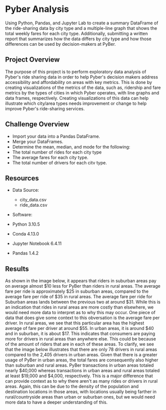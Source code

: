 # Pyber Analysis

Using Python, Pandas, and Jupyter Lab to create a summary DataFrame of the ride-sharing data by city type and a multiple-line graph that shows the total weekly fares for each city type. Additionally, submitting a written report that summarizes how the data differs by city type and how those differences can be used by decision-makers at PyBer.

## Project Overview

The purpose of this project is to perform exploratory data analysis of Pyber's ride sharing data in order to help Pyber's decision makers address accessibility and affordability on areas with key metrics. This is done by creating visualizations of the metrics of the data, such as, ridership and fare metrics by the types of cities in which Pyber operates, with line graphs and data frames, respectively. Creating visualizations of this data can help illustrate which city/area types needs improvement or change to help improve Pyber's ride-sharing services.


## Challenge Overview


- Import your data into a Pandas DataFrame.
- Merge your DataFrames.
- Determine the mean, median, and mode for the following:
 - The total number of rides for each city type
 - The average fares for each city type.
 - The total number of drivers for each citv type.



## Resources

- Data Source:
  - city_data.csv
  - ride_data.csv
 
 - Software:
  - Python 3.10.5
  - Conda 4.13.0
  - Jupyter Notebook 6.4.11
  - Pandas 1.4.2

## Results 

As shown in the image below, it appears that riders in suburban areas pay on average almost $10 less for PyBer than riders in rural areas. The average fare per ride is approximately $25 in suburban areas, compared to the average fare per ride of $35 in rural areas. The average fare per ride for Suburban areas lands between the previous two at around $31. While this is an indication that rides in rural areas are more costly than elsewhere, we would need more data to interpret as to why this may occur. One piece of data that does give some context to this obversation is the average fare per driver. In rural areas, we see that this particular area has the highest average of fare per driver at around $55. In urban areas, it is around $40 and in suburban, it is about $17. This indicates that consumers are paying more for drivers in rural areas than anywhere else. This could be because of the amount of riders that are in each of these areas. To clarify, we see that the image below illustrates that there are only 78 drivers in rural areas compared to the 2,405 drivers in urban areas. Given that there is a greater usage of PyBer in urban areas, the total fares are consequently also higher than suburban and rural areas. PyBer transactions in urban areas totaled nearly $40,000 whereas transactions in urban areas and rural areas totaled at least $19,000 and $4,000, respectively. This is a major difference that can provide context as to why there aren't as many rides or drivers in rural areas. Again, this can be due to the density of the population and destination locations in those areas, with locations usually being farther in rural/countryside areas than urban or suburban ones, but we would need more data to have a deeper understanding of this. 


